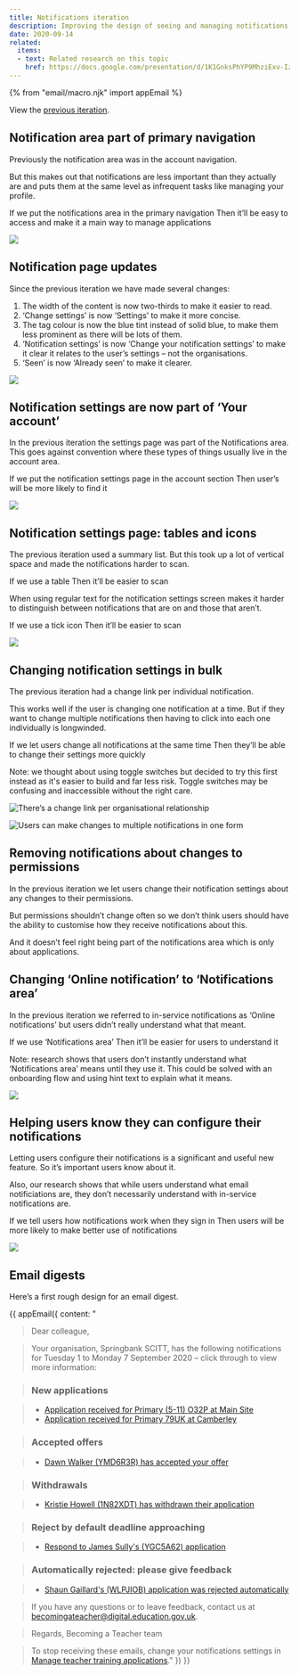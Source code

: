 ```yaml
---
title: Notifications iteration
description: Improving the design of seeing and managing notifications
date: 2020-09-14
related:
  items:
  - text: Related research on this topic
    href: https://docs.google.com/presentation/d/1K1GnksPhYP9MhziExv-Iz8q-_fHSfC00Gx4cbXdAdD8/edit?usp=sharing
---
```


{% from "email/macro.njk" import appEmail %}

View the [previous iteration](/manage-teacher-training-applications/notifications/).

## Notification area part of primary navigation

Previously the notification area was in the account navigation.

But this makes out that notifications are less important than they actually are and puts them at the same level as infrequent tasks like managing your profile.

If we put the notifications area in the primary navigation
Then it’ll be easy to access and make it a main way to manage applications

![](primary-navigation.png)

## Notification page updates

Since the previous iteration we have made several changes:

1. The width of the content is now two-thirds to make it easier to read.
2. ‘Change settings’ is now ‘Settings’ to make it more concise.
3. The tag colour is now the blue tint instead of solid blue, to make them less prominent as there will be lots of them.
4. ‘Notification settings’ is now ‘Change your notification settings’ to make it clear it relates to the user’s settings – not the organisations.
5. ‘Seen’ is now ‘Already seen’ to make it clearer.

![](notifications-page.png)

## Notification settings are now part of ‘Your account’

In the previous iteration the settings page was part of the Notifications area. This goes against convention where these types of things usually live in the account area.

If we put the notification settings page in the account section
Then user’s will be more likely to find it

![](account-page.png)

## Notification settings page: tables and icons

The previous iteration used a summary list. But this took up a lot of vertical space and made the notifications harder to scan.

If we use a table
Then it’ll be easier to scan

When using regular text for the notification settings screen makes it harder to distinguish between notifications that are on and those that aren’t.

If we use a tick icon
Then it’ll be easier to scan

![](table-layout.png)

## Changing notification settings in bulk

The previous iteration had a change link per individual notification.

This works well if the user is changing one notification at a time. But if they want to change multiple notifications then having to click into each one individually is longwinded.

If we let users change all notifications at the same time
Then they’ll be able to change their settings more quickly

Note: we thought about using toggle switches but decided to try this first instead as it's easier to build and far less risk. Toggle switches may be confusing and inaccessible without the right care.

![](settings-page.png "There’s a change link per organisational relationship")

![](edit-settings-form.png "Users can make changes to multiple notifications in one form")

## Removing notifications about changes to permissions

In the previous iteration we let users change their notification settings about any changes to their permissions.

But permissions shouldn’t change often so we don’t think users should have the ability to customise how they receive notifications about this.

And it doesn’t feel right being part of the notifications area which is only about applications.

## Changing ‘Online notification’ to ‘Notifications area’

In the previous iteration we referred to in-service notifications as ‘Online notifications’ but users didn’t really understand what that meant.

If we use ‘Notifications area’
Then it’ll be easier for users to understand it

Note: research shows that users don’t instantly understand what ‘Notifications area’ means until they use it. This could be solved with an onboarding flow and using hint text to explain what it means.

![](table-layout.png)

## Helping users know they can configure their notifications

Letting users configure their notifications is a significant and useful new feature. So it’s important users know about it.

Also, our research shows that while users understand what email notificiations are, they don’t necessarily understand with in-service notifications are.

If we tell users how notifications work when they sign in
Then users will be more likely to make better use of notifications

![](onboarding-prompt.png)

## Email digests

Here’s a first rough design for an email digest.

{{ appEmail({
  content: "

> Dear colleague,

> Your organisation, Springbank SCITT, has the following notifications for Tuesday 1 to Monday 7 September 2020 – click through to view more information:

> ### New applications

> - [Application received for Primary (5-11) O32P at Main Site](/)
> - [Application received for Primary 79UK at Camberley](/)

> ### Accepted offers

> - [Dawn Walker (YMD6R3R) has accepted your offer](/)

> ### Withdrawals

> - [Kristie Howell (1N82XDT) has withdrawn their application](/)

> ### Reject by default deadline approaching

> - [Respond to James Sully's (YGC5A62) application](/)

> ### Automatically rejected: please give feedback

> - [Shaun Gaillard's (WLPJIOB) application was rejected automatically](/)

> If you have any questions or to leave feedback, contact us at [becomingateacher@digital.education.gov.uk](/).

> Regards,
> Becoming a Teacher team

> To stop receiving these emails, change your notifications settings in [Manage teacher training applications](/)."
}) }}
